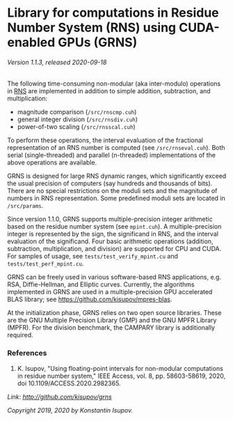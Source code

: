 # Library for computations in Residue Number System (RNS) using CUDA-enabled GPUs (GRNS)
###### Version 1.1.3, released 2020-09-18

The following time-consuming non-modular (aka inter-modulo) operations in [RNS](https://en.wikipedia.org/wiki/Residue_number_system) are implemented in addition to simple addition, subtraction, and multiplication:

* magnitude comparison (`/src/rnscmp.cuh`)
* general integer division (`/src/rnsdiv.cuh`)
* power-of-two scaling (`/src/rnsscal.cuh`)

To perform these operations, the interval evaluation of the fractional representation of an RNS number is computed (see `/src/rnseval.cuh`).
Both serial (single-threaded) and parallel (n-threaded) implementations of the above operations are available.

GRNS is designed for large RNS dynamic ranges, which significantly exceed the usual precision of computers 
(say hundreds and thousands of bits). There are no special restrictions on the moduli sets and 
the magnitude of numbers in RNS representation. Some predefined moduli sets are located in `/src/params`.

Since version 1.1.0, GRNS supports multiple-precision integer arithmetic based on the residue number system 
(see `mpint.cuh`). A multiple-precision integer is represented by the sign, the significand in RNS, 
and the interval evaluation of the significand. Four basic arithmetic operations 
(addition, subtraction, multiplication, and division) are supported for CPU and CUDA. 
For samples of usage, see `tests/test_verify_mpint.cu` and `tests/test_perf_mpint.cu`.

GRNS can be freely used in various software-based RNS applications, e.g. RSA, Diffie-Hellman, and Elliptic curves. 
Currently, the algorithms implemented in GRNS are used in a multiple-precision GPU accelerated BLAS library; 
see https://github.com/kisupov/mpres-blas.

At the initialization phase, GRNS relies on two open source libraries.
These are the GNU Multiple Precision Library (GMP) and the GNU MPFR Library (MPFR).
For the division benchmark, the CAMPARY library is additionally required.

### References

1. K. Isupov, "Using floating-point intervals for non-modular computations in residue number system," IEEE Access, vol. 8, pp. 58603-58619, 2020, doi 10.1109/ACCESS.2020.2982365.


*Link: http://github.com/kisupov/grns*

*Copyright 2019, 2020 by Konstantin Isupov.*
